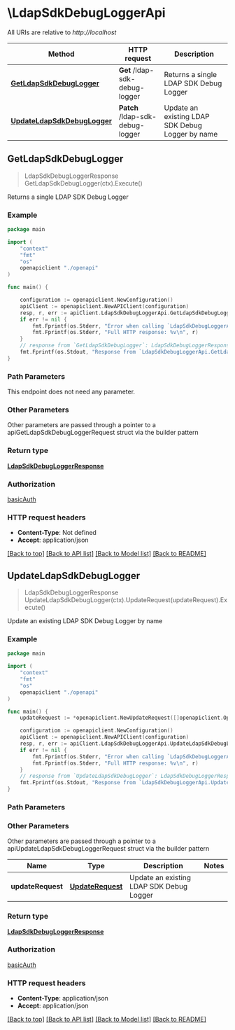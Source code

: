 # \LdapSdkDebugLoggerApi

All URIs are relative to *http://localhost*

Method | HTTP request | Description
------------- | ------------- | -------------
[**GetLdapSdkDebugLogger**](LdapSdkDebugLoggerApi.md#GetLdapSdkDebugLogger) | **Get** /ldap-sdk-debug-logger | Returns a single LDAP SDK Debug Logger
[**UpdateLdapSdkDebugLogger**](LdapSdkDebugLoggerApi.md#UpdateLdapSdkDebugLogger) | **Patch** /ldap-sdk-debug-logger | Update an existing LDAP SDK Debug Logger by name



## GetLdapSdkDebugLogger

> LdapSdkDebugLoggerResponse GetLdapSdkDebugLogger(ctx).Execute()

Returns a single LDAP SDK Debug Logger

### Example

```go
package main

import (
    "context"
    "fmt"
    "os"
    openapiclient "./openapi"
)

func main() {

    configuration := openapiclient.NewConfiguration()
    apiClient := openapiclient.NewAPIClient(configuration)
    resp, r, err := apiClient.LdapSdkDebugLoggerApi.GetLdapSdkDebugLogger(context.Background()).Execute()
    if err != nil {
        fmt.Fprintf(os.Stderr, "Error when calling `LdapSdkDebugLoggerApi.GetLdapSdkDebugLogger``: %v\n", err)
        fmt.Fprintf(os.Stderr, "Full HTTP response: %v\n", r)
    }
    // response from `GetLdapSdkDebugLogger`: LdapSdkDebugLoggerResponse
    fmt.Fprintf(os.Stdout, "Response from `LdapSdkDebugLoggerApi.GetLdapSdkDebugLogger`: %v\n", resp)
}
```

### Path Parameters

This endpoint does not need any parameter.

### Other Parameters

Other parameters are passed through a pointer to a apiGetLdapSdkDebugLoggerRequest struct via the builder pattern


### Return type

[**LdapSdkDebugLoggerResponse**](LdapSdkDebugLoggerResponse.md)

### Authorization

[basicAuth](../README.md#basicAuth)

### HTTP request headers

- **Content-Type**: Not defined
- **Accept**: application/json

[[Back to top]](#) [[Back to API list]](../README.md#documentation-for-api-endpoints)
[[Back to Model list]](../README.md#documentation-for-models)
[[Back to README]](../README.md)


## UpdateLdapSdkDebugLogger

> LdapSdkDebugLoggerResponse UpdateLdapSdkDebugLogger(ctx).UpdateRequest(updateRequest).Execute()

Update an existing LDAP SDK Debug Logger by name

### Example

```go
package main

import (
    "context"
    "fmt"
    "os"
    openapiclient "./openapi"
)

func main() {
    updateRequest := *openapiclient.NewUpdateRequest([]openapiclient.Operation{*openapiclient.NewOperation(openapiclient.EnumOperation("add"), "Path_example")}) // UpdateRequest | Update an existing LDAP SDK Debug Logger

    configuration := openapiclient.NewConfiguration()
    apiClient := openapiclient.NewAPIClient(configuration)
    resp, r, err := apiClient.LdapSdkDebugLoggerApi.UpdateLdapSdkDebugLogger(context.Background()).UpdateRequest(updateRequest).Execute()
    if err != nil {
        fmt.Fprintf(os.Stderr, "Error when calling `LdapSdkDebugLoggerApi.UpdateLdapSdkDebugLogger``: %v\n", err)
        fmt.Fprintf(os.Stderr, "Full HTTP response: %v\n", r)
    }
    // response from `UpdateLdapSdkDebugLogger`: LdapSdkDebugLoggerResponse
    fmt.Fprintf(os.Stdout, "Response from `LdapSdkDebugLoggerApi.UpdateLdapSdkDebugLogger`: %v\n", resp)
}
```

### Path Parameters



### Other Parameters

Other parameters are passed through a pointer to a apiUpdateLdapSdkDebugLoggerRequest struct via the builder pattern


Name | Type | Description  | Notes
------------- | ------------- | ------------- | -------------
 **updateRequest** | [**UpdateRequest**](UpdateRequest.md) | Update an existing LDAP SDK Debug Logger | 

### Return type

[**LdapSdkDebugLoggerResponse**](LdapSdkDebugLoggerResponse.md)

### Authorization

[basicAuth](../README.md#basicAuth)

### HTTP request headers

- **Content-Type**: application/json
- **Accept**: application/json

[[Back to top]](#) [[Back to API list]](../README.md#documentation-for-api-endpoints)
[[Back to Model list]](../README.md#documentation-for-models)
[[Back to README]](../README.md)

